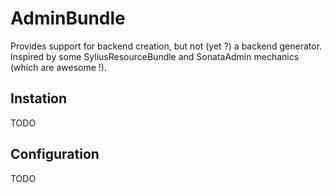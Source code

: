 AdminBundle
==========

Provides support for backend creation, but not (yet ?) a backend generator.
Inspired by some SyliusResourceBundle and SonataAdmin mechanics (which are awesome !).

## Instation
TODO

## Configuration
TODO